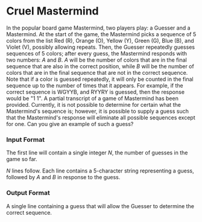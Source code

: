 # Cruel Mastermind

In the popular board game Mastermind, two players play: a Guesser and a Mastermind. At the start of the game, the Mastermind picks a sequence of 5 colors from the list Red (R), Orange (O), Yellow (Y), Green (G), Blue (B), and Violet (V), possibly allowing repeats. Then, the Guesser repeatedly guesses sequences of 5 colors; after every guess, the Mastermind responds with two numbers: $A$ and $B$. $A$ will be the number of colors that are in the final sequence that are also in the correct position, while $B$ will be the number of colors that are in the final sequence that are not in the correct sequence. Note that if a color is guessed repeatedly, it will only be counted in the final sequence up to the number of times that it appears. For example, if the correct sequence is WGYYB, and RYYRY is guessed, then the response would be "1 1". A partial transcript of a game of Mastermind has been provided. Currently, it is not possible to determine for certain what the Mastermind's sequence is; however, it is possible to supply a guess such that the Mastermind's response will eliminate all possible sequences except for one. Can you give an example of such a guess?

### Input Format

The first line will contain a single integer $N$, the number of guesses in the game so far.

$N$ lines follow. Each line contains a 5-character string representing a guess, followed by $A$ and $B$ in response to the guess.

### Output Format

A single line containing a guess that will allow the Guesser to determine the correct sequence. 